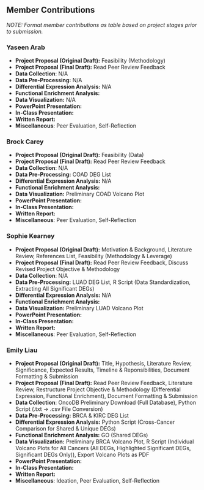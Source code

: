## Member Contributions
*NOTE: Format member contributions as table based on project stages prior to submission.*

### Yaseen Arab
- **Project Proposal (Original Draft):** Feasibility (Methodology)
- **Project Proposal (Final Draft):** Read Peer Review Feedback
- **Data Collection**: N/A
- **Data Pre-Processing:** N/A
- **Differential Expression Analysis:** N/A
- **Functional Enrichment Analysis:** 
- **Data Visualization:** N/A
- **PowerPoint Presentation:** 
- **In-Class Presentation:** 
- **Written Report:** 
- **Miscellaneous**: Peer Evaluation, Self-Reflection

### Brock Carey
- **Project Proposal (Original Draft):** Feasibility (Data)
- **Project Proposal (Final Draft):** Read Peer Review Feedback
- **Data Collection**: N/A
- **Data Pre-Processing:** COAD DEG List
- **Differential Expression Analysis:** N/A
- **Functional Enrichment Analysis:** 
- **Data Visualization:** Preliminary COAD Volcano Plot
- **PowerPoint Presentation:** 
- **In-Class Presentation:** 
- **Written Report:** 
- **Miscellaneous**: Peer Evaluation, Self-Reflection

### Sophie Kearney
- **Project Proposal (Original Draft):** Motivation & Background, Literature Review, References List, Feasibility (Methodology & Leverage)
- **Project Proposal (Final Draft):** Read Peer Review Feedback, Discuss Revised Project Objective & Methodology
- **Data Collection**: N/A
- **Data Pre-Processing:** LUAD DEG List, R Script (Data Standardization, Extracting All Significant DEGs)
- **Differential Expression Analysis:** N/A
- **Functional Enrichment Analysis:** 
- **Data Visualization:** Preliminary LUAD Volcano Plot
- **PowerPoint Presentation:** 
- **In-Class Presentation:** 
- **Written Report:** 
- **Miscellaneous**: Peer Evaluation, Self-Reflection

### Emily Liau
- **Project Proposal (Original Draft):** Title, Hypothesis, Literature Review, Significance, Expected Results, Timeline & Reponsibilities, Document Formatting & Submission
- **Project Proposal (Final Draft):** Read Peer Review Feedback, Literature Review, Restructure Project Objective & Methodology (Differential Expression, Functional Enrichment), Document Formatting & Submission
- **Data Collection**: OncoDB Preliminary Download (Full Database), Python Script (.txt → .csv File Conversion)
- **Data Pre-Processing:** BRCA & KIRC DEG List
- **Differential Expression Analysis:** Python Script (Cross-Cancer Comparison for Shared & Unique DEGs)
- **Functional Enrichment Analysis:** GO (Shared DEGs)
- **Data Visualization:** Preliminary BRCA Volcano Plot, R Script (Individual Volcano Plots for All Cancers (All DEGs, Highlighted Significant DEGs, Significant DEGs Only)), Export Volcano Plots as PDF
- **PowerPoint Presentation:** 
- **In-Class Presentation:** 
- **Written Report:** 
- **Miscellaneous**: Ideation, Peer Evaluation, Self-Reflection
